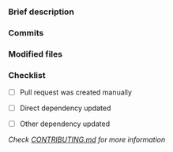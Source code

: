 ### Brief description


<!-- Write you description here -->


### Commits
<!-- Diff commits -->


### Modified files
<!-- Diff files -->


### Checklist
* [ ] Pull request was created manually
* [ ] Direct dependency updated
* [ ] Other dependency updated


*Check [CONTRIBUTING.md](https://github.com/devops-infra/.github/blob/master/CONTRIBUTING.md) for more information*
